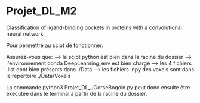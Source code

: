 # Projet_DL_M2
Classification of ligand-binding pockets in proteins with a convolutional neural network

Pour permettre au scipt de fonctionner:

Assurez-vous que:
--> le scipt python est bien dans la racine du dossier
--> l'environnement conda DeepLearning_env est bien chargé
--> les 4 fichiers .list dont bien présents dans ./Data
--> les fichiers .npy des voxels sont dans le répertoire ./Data/Voxels

La commande 
python3 Projet_DL_JGorseBogoin.py 
peut donc ensuite être executée dans le terminal à partir de la racine du dossier.
